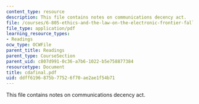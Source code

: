 ```yaml
---
content_type: resource
description: This file contains notes on communications decency act.
file: /courses/6-805-ethics-and-the-law-on-the-electronic-frontier-fall-2005/ddff6196875b77526f70ae2ae1f54b71_cdafinal.pdf
file_type: application/pdf
learning_resource_types:
- Readings
ocw_type: OCWFile
parent_title: Readings
parent_type: CourseSection
parent_uid: c807d991-0c36-a7b6-1022-b5e758877384
resourcetype: Document
title: cdafinal.pdf
uid: ddff6196-875b-7752-6f70-ae2ae1f54b71
---
```

This file contains notes on communications decency act.

